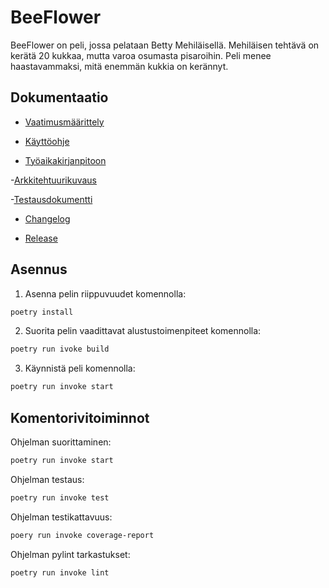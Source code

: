 
# BeeFlower

BeeFlower on peli, jossa pelataan Betty Mehiläisellä. Mehiläisen tehtävä on kerätä 20 kukkaa, mutta varoa osumasta pisaroihin. Peli menee haastavammaksi, mitä enemmän kukkia on kerännyt.

## Dokumentaatio

- [Vaatimusmäärittely](https://github.com/AinoKruth/ot-harjoitustyo/blob/main/dokumentaatio/vaatimusmaarittely.md)

- [Käyttöohje](https://github.com/AinoKruth/ot-harjoitustyo/blob/main/dokumentaatio/kayttoohje.md)

- [Työaikakirjanpitoon](https://github.com/AinoKruth/ot-harjoitustyo/blob/main/dokumentaatio/tyoaikakirjanpito.md)

-[Arkkitehtuurikuvaus](https://github.com/AinoKruth/ot-harjoitustyo/blob/main/dokumentaatio/arkkitehtuuri.md)

-[Testausdokumentti](https://github.com/AinoKruth/ot-harjoitustyo/blob/main/dokumentaatio/testaus.md)

- [Changelog](https://github.com/AinoKruth/ot-harjoitustyo/blob/main/dokumentaatio/changelog.md)

- [Release](https://github.com/AinoKruth/ot-harjoitustyo/releases/tag/viikko5)

## Asennus
1. Asenna pelin riippuvuudet komennolla:
```bash
poetry install
```
2. Suorita pelin vaadittavat alustustoimenpiteet komennolla:
```bash
poetry run ivoke build
```
3. Käynnistä peli komennolla:
```bash
poetry run invoke start
```

## Komentorivitoiminnot

Ohjelman suorittaminen:
```bash 
poetry run invoke start
```
Ohjelman testaus:
```bash 
poetry run invoke test
```
Ohjelman testikattavuus:
```bash 
poery run invoke coverage-report
```
Ohjelman pylint tarkastukset:
```bash 
poetry run invoke lint
```
